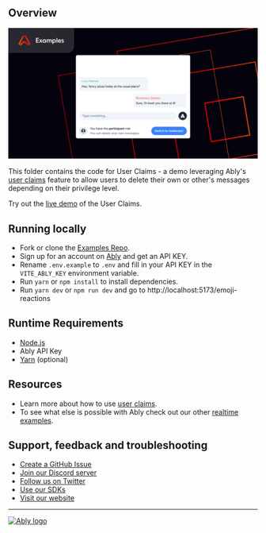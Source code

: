 ## Overview

![Emoji Reaction](./Ably-User-Claims.png)

This folder contains the code for User Claims - a demo leveraging Ably's [user claims](https://ably.com/docs/api/realtime-sdk/authentication#ably-jwt) feature to allow users to delete their own or other's messages depending on their privilege level.

Try out the [live demo](https://examples.ably.dev/user-claims) of the User Claims.

## Running locally

- Fork or clone the [Examples Repo](https://github.com/ably-labs/realtime-examples).
- Sign up for an account on [Ably](https://ably.com/sign-up?utm_source=ably-labs&utm_medium=github&utm_campaign=user-claims) and get an API KEY.
- Rename `.env.example` to `.env` and fill in your API KEY in the `VITE_ABLY_KEY` environment variable.
- Run `yarn` or `npm install` to install dependencies.
- Run `yarn dev` or `npm run dev` and go to http://localhost:5173/emoji-reactions

## Runtime Requirements

- [Node.js](https://nodejs.org/en/)
- Ably API Key
- [Yarn](https://yarnpkg.com/) (optional)

## Resources

- Learn more about how to use [user claims](https://ably.com/examples/user-claims?utm_source=ably-labs&utm_medium=github&utm_campaign=user-claims).
- To see what else is possible with Ably check out our other [realtime examples](https://ably.com/examples?utm_source=ably-labs&utm_medium=github&utm_campaign=user-claims).

## Support, feedback and troubleshooting

- [Create a GitHub Issue](https://github.com/ably-labs/realtime-examples/issues)
- [Join our Discord server](https://discord.gg/q89gDHZcBK)
- [Follow us on Twitter](https://twitter.com/ablyrealtime)
- [Use our SDKs](https://github.com/ably/)
- [Visit our website](https://ably.com?utm_source=ably-labs&utm_medium=github&utm_campaign=user-claims)

---

[![Ably logo](https://static.ably.dev/badge-black.svg?serverless-websockets-quest)](https://ably.com?utm_source=ably-labs&utm_medium=github&utm_campaign=user-claims)
